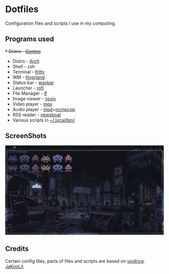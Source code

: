 # Dotfiles


Configuration files and scripts I use in my computing.


## Programs used

~~* Distro - [Gentoo](https://gentoo.org/)~~
* Distro - [Arch](https://archlinux.org/)
* Shell - zsh 
* Terminal - [Kitty](https://github.com/kovidgoyal/kitty)
* WM - [Hyprland](https://github.com/hyprwm/hyprland).
* Status bar - [waybar](https://github.com/Alexays/Waybar)
* Launcher - [rofi](https://archlinux.org/packages/community/x86_64/rofi/)
* File Manager - [lf](https://github.com/gokcehan/lf)
* Image viewer - [nsxiv](https://wiki.archlinux.org/title/nsxiv) 
* Video player - [mpv](https://wiki.archlinux.org/title/Mpv) 
* Audio player - [mpd](https://wiki.archlinux.org/title/Music_Player_Daemon)+[ncmpcpp](https://wiki.archlinux.org/title/Ncmpcpp)
* RSS reader - [newsboat](https://wiki.archlinux.org/title/Newsboat)
* Various scripts in [~/.local/bin/](.local/bin)

## ScreenShots
![](./wal.png)

## Credits


Certain config files, parts of files and scripts are based on
[voidrice](https://github.com/LukeSmithxyz/voidrice).
[JaKooLit](https://github.com/JaKooLit).

